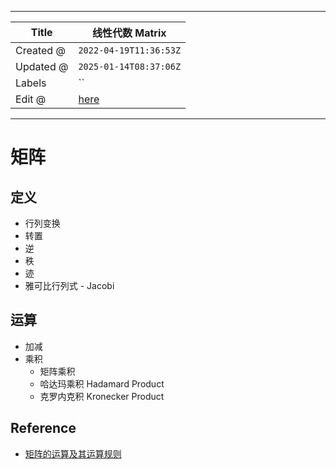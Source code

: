 -----

| Title     | 线性代数 Matrix                                       |
| --------- | ------------------------------------------------- |
| Created @ | `2022-04-19T11:36:53Z`                            |
| Updated @ | `2025-01-14T08:37:06Z`                            |
| Labels    | \`\`                                              |
| Edit @    | [here](https://github.com/junxnone/math/issues/4) |

-----

# 矩阵

## 定义

  - 行列变换
  - 转置
  - 逆
  - 秩
  - 迹
  - 雅可比行列式 - Jacobi

## 运算

  - 加减
  - 乘积
      - 矩阵乘积
      - 哈达玛乘积 Hadamard Product
      - 克罗内克积 Kronecker Product

## Reference

  - [矩阵的运算及其运算规则](http://www2.edu-edu.com.cn/lesson_crs78/self/j_0022/soft/ch0605.html)
